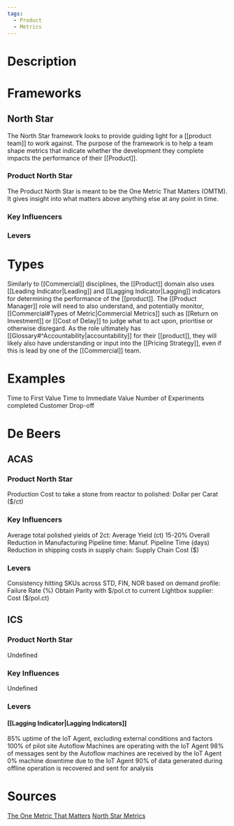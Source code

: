 ```yaml
---
tags:
  - Product
  - Metrics
---
```

# Description
# Frameworks
## North Star
The North Star framework looks to provide guiding light for a [[product team]] to work against. The purpose of the framework is to help a team shape metrics that indicate whether the development they complete impacts the performance of their [[Product]]. 
### Product North Star
The Product North Star is meant to be the One Metric That Matters (OMTM). It gives insight into what matters above anything else at any point in time. 
### Key Influencers
### Levers

# Types
Similarly to [[Commercial]] disciplines, the [[Product]] domain also uses [[Leading Indicator|Leading]] and [[Lagging Indicator|Lagging]] indicators for determining the performance of the [[product]]. The [[Product Manager]] role  will need to also understand, and potentially monitor, [[Commercial#Types of Metric|Commercial Metrics]] such as [[Return on Investment]] or [[Cost of Delay]] to judge what to act upon, prioritise or otherwise disregard. As the role ultimately has [[Glossary#^Accountability|accountability]] for their [[product]], they will likely also have understanding or input into the [[Pricing Strategy]], even if this is lead by one of the [[Commercial]] team.
# Examples
Time to First Value
Time to Immediate Value
Number of Experiments completed
Customer Drop-off

# De Beers
## ACAS
### Product North Star
Production Cost to take a stone from reactor to polished: Dollar per Carat ($/ct)
### Key Influencers
Average total polished yields of 2ct: Average Yield (ct)
15-20% Overall Reduction in Manufacturing Pipeline time: Manuf. Pipeline Time (days)
Reduction in shipping costs in supply chain: Supply Chain Cost ($)
### Levers
Consistency hitting SKUs across STD, FIN, NOR based on demand profile: Failure Rate (%)
Obtain Parity with \$/pol.ct to current Lightbox supplier: Cost (\$/pol.ct)
## ICS
### Product North Star
Undefined
### Key Influences
Undefined
### Levers
#### [[Lagging Indicator|Lagging Indicators]]
85% uptime of the IoT Agent, excluding external conditions and factors
100% of pilot site Autoflow Machines are operating with the IoT Agent
98% of messages sent by the Autoflow machines are received by the IoT Agent
0% machine downtime due to the IoT Agent
90% of data generated during offline operation is recovered and sent for analysis
# Sources
[The One Metric That Matters](https://growwithward.com/one-metric-that-matter/)
[North Star Metrics](https://growwithward.com/north-star-metric/)
